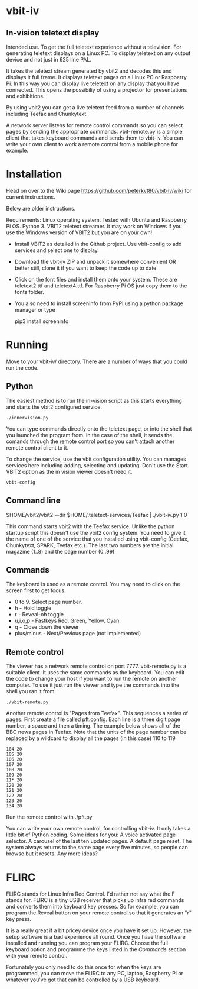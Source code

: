 # vbit-iv
## In-vision teletext display

Intended use. To get the full teletext experience without a television. For generating teletext displays on a Linux PC. To display teletext on any output device and not just in 625 line PAL.

It takes the teletext stream generated by vbit2 and decodes this and displays it full frame. It displays teletext pages on a Linux PC or Raspberry Pi. In this way you can display live teletext on any display that you have connected. This opens the possibiliy of using a projector for presentations and exhibitions.

By using vbit2 you can get a live teletext feed from a number of channels including Teefax and Chunkytext.

A network server listens for remote control commands so you can select pages by sending the appropriate commands. vbit-remote.py is a simple client that takes keyboard commands and sends them to vbit-iv. You can write your own client to work a remote control from a mobile phone for example. 

# Installation

Head on over to the Wiki page https://github.com/peterkvt80/vbit-iv/wiki for current instructions.

Below are older instructions.

Requirements: Linux operating system. Tested with Ubuntu and Raspberry Pi OS. Python 3. <List of Python modules to add like zmq> VBIT2 teletext streamer.
It may work on Windows if you use the Windows version of VBIT2 but you are on your own!

* Install VBIT2 as detailed in the Github project. Use vbit-config to add services and select one to display.
* Download the vbit-iv ZIP and unpack it somewhere convenient OR better still, clone it if you want to keep the code up to date.
* Click on the font files and install them onto your system. These are teletext2.ttf and teletext4.ttf. For Raspberry Pi OS just copy them to the fonts folder. 
* You also need to install screeninfo from PyPI using a python package manager or type
    
    pip3 install screeninfo

# Running
Move to your vbit-iv/ directory. There are a number of ways that you could run the code.
## Python
The easiest method is to run the in-vision script as this starts everything and starts the vbit2 configured service.

    ./innervision.py

You can type commands directly onto the teletext page, or into the shell that you launched the program from. In the case of the shell, it sends the comands through the remote control port so you can't attach another remote control client to it.

To change the service, use the vbit configuration utility. You can manages services here including adding, selecting and updating. Don't use the Start VBIT2 option as the in vision viewer doesn't need it.

    vbit-config

## Command line
$HOME/vbit2/vbit2 --dir $HOME/.teletext-services/Teefax | ./vbit-iv.py 1 0

This command starts vbit2 with the Teefax service. Unlike the python startup script this doesn't use the vbit2 config system. You need to give it the name of one of the service that you installed using vbit-config (Ceefax, Chunkytext, SPARK, Teefax etc.). The last two numbers are the initial magazine (1..8) and the page number (0..99)


## Commands
The keyboard is used as a remote control. You may need to click on the screen first to get focus.
* 0 to 9. Select page number.
* h - Hold toggle
* r - Reveal-oh toggle
* u,i,o,p - Fastkeys Red, Green, Yellow, Cyan.
* q - Close down the viewer
* plus/minus - Next/Previous page (not implemented)

## Remote control
The viewer has a network remote control on port 7777. vbit-remote.py is a suitable client. It uses the same commands as the keyboard. You can edit the code to change your host if you want to run the remote on another computer. To use it just run the viewer and type the commands into the shell you ran it from.

    ./vbit-remote.py
  
Another remote control is "Pages from Teefax". This sequences a series of pages. First create a file called pft.config. Each line is a three digit page number, a space and then a timing. The example below shows all of the BBC news pages in Teefax. Note that the units of the page number can be replaced by a wildcard to display all the pages (in this case) 110 to 119
  
    104 20
    105 20
    106 20
    107 20
    108 20
    109 20
    11* 20
    120 20
    121 20
    122 20
    123 20
    134 20
  
Run the remote control with 
    ./pft.py  

You can write your own remote control, for controlling vbit-iv. It only takes a little bit of Python coding. Some ideas for you: A voice activated page selector. A carousel of the last ten updated pages. A default page reset. The system always returns to the same page every five minutes, so people can browse but it resets. Any more ideas?
    
# FLIRC
FLIRC stands for Linux Infra Red Control. I'd rather not say what the F stands for. FLIRC is a tiny USB receiver that picks up infra red commands and converts them into keyboard key presses. So for example, you can program the Reveal button on your remote control so that it generates an "r" key press.
    
It is a really great if a bit pricey device once you have it set up. However, the setup software is a bad experience all round. Once you have the software installed and running you can program your FLIRC. Choose the full keyboard option and programme the keys listed in the *Commands* section with your remote control.
    
Fortunately you only need to do this once for when the keys are programmed, you can move the FLIRC to any PC, laptop, Raspberry Pi or whatever you've got that can be controlled by a USB keyboard.
